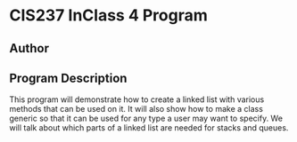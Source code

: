 # CIS237 InClass 4 Program

## Author



## Program Description

This program will demonstrate how to create a linked list with various
methods that can be used on it. It will also show how to make a class
generic so that it can be used for any type a user may want to specify.
We will talk about which parts of a linked list are needed for stacks
and queues.
